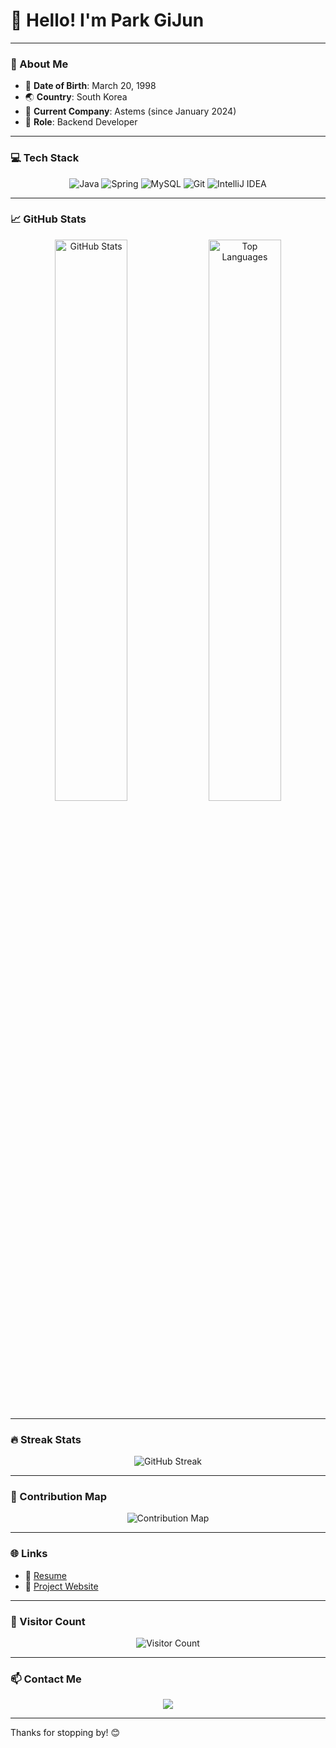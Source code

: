 # 👋 Hello! I'm Park GiJun

---

### 📝 About Me
- 🎂 **Date of Birth**: March 20, 1998  
- 🌏 **Country**: South Korea  
- 🏢 **Current Company**: Astems (since January 2024)  
- 💼 **Role**: Backend Developer  

---

### 💻 Tech Stack
<div align="center">
  <img src="https://img.shields.io/badge/Java-007396?style=for-the-badge&logo=java&logoColor=white" alt="Java" />
  <img src="https://img.shields.io/badge/Spring-6DB33F?style=for-the-badge&logo=spring&logoColor=white" alt="Spring" />
  <img src="https://img.shields.io/badge/MySQL-4479A1?style=for-the-badge&logo=mysql&logoColor=white" alt="MySQL" />
  <img src="https://img.shields.io/badge/Git-F05032?style=for-the-badge&logo=git&logoColor=white" alt="Git" />
  <img src="https://img.shields.io/badge/IntelliJ_IDEA-000000?style=for-the-badge&logo=intellij-idea&logoColor=white" alt="IntelliJ IDEA" />
</div>

---

### 📈 GitHub Stats
<div align="center">
  <img src="https://github-readme-stats.vercel.app/api?username=Park-GiJun&show_icons=true&theme=radical" alt="GitHub Stats" width="48%" />
  <img src="https://github-readme-stats.vercel.app/api/top-langs/?username=Park-GiJun&layout=compact&theme=radical" alt="Top Languages" width="48%" />
</div>

---

### 🔥 Streak Stats
<div align="center">
  <img src="https://streak-stats.demolab.com/?user=Park-GiJun&theme=radical" alt="GitHub Streak" />
</div>


---

### 🌟 Contribution Map
<div align="center">
  <img src="https://github-profile-summary-cards.vercel.app/api/cards/profile-details?username=Park-GiJun&theme=radical" alt="Contribution Map" />
</div>

---

### 🌐 Links
- 📄 [Resume](https://resume.olm.life)
- 🔗 [Project Website](https://olm.life)

---

### 👀 Visitor Count
<div align="center">
  <img src="https://komarev.com/ghpvc/?username=Park-GiJun&style=for-the-badge&color=blueviolet" alt="Visitor Count" />
</div>

---

### 📫 Contact Me
<div align="center">
  <a href="mailto:tpgj98@naver.com"><img src="https://img.shields.io/badge/Email-tpgj98@naver.com-0078D4?style=for-the-badge&logo=gmail&logoColor=white" /></a>
</div>

---

Thanks for stopping by! 😊

